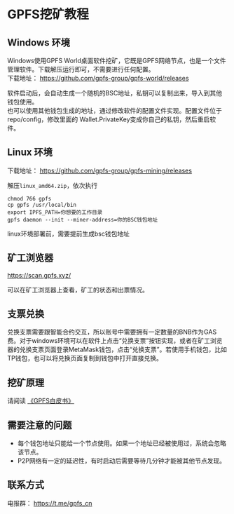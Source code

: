 # GPFS挖矿教程


## Windows 环境
Windows使用GPFS World桌面软件挖矿，它既是GPFS网络节点，也是一个文件管理软件。下载解压运行即可，不需要进行任何配置。  
下载地址： https://github.com/gpfs-group/gpfs-world/releases

软件启动后，会自动生成一个随机的BSC地址，私钥可以复制出来，导入到其他钱包使用。  
也可以使用其他钱包生成的地址，通过修改软件的配置文件实现。配置文件位于repo/config，修改里面的 Wallet.PrivateKey变成你自己的私钥，然后重启软件。


## Linux 环境
下载地址： https://github.com/gpfs-group/gpfs-mining/releases

解压`linux_amd64.zip`，依次执行
```
chmod 766 gpfs
cp gpfs /usr/local/bin
export IPFS_PATH=你想要的工作目录
gpfs daemon --init --miner-address=你的BSC钱包地址
```
linux环境部署前，需要提前生成bsc钱包地址

## 矿工浏览器
https://scan.gpfs.xyz/

可以在矿工浏览器上查看，矿工的状态和出票情况。

## 支票兑换
兑换支票需要跟智能合约交互，所以账号中需要拥有一定数量的BNB作为GAS费。对于windows环境可以在软件上点击“兑换支票”按钮实现，或者在矿工浏览器的兑换支票页面登录MetaMask钱包，点击“兑换支票”。若使用手机钱包，比如TP钱包，也可以将兑换页面复制到钱包中打开直接兑换。


## 挖矿原理

请阅读 [《GPFS白皮书》](https://github.com/gpfs-group/gpfs-litepaper/blob/main/README_CN.md)


## 需要注意的问题
- 每个钱包地址只能给一个节点使用。如果一个地址已经被使用过，系统会忽略该节点。
- P2P网络有一定的延迟性，有时启动后需要等待几分钟才能被其他节点发现。 

## 联系方式

电报群：  https://t.me/gpfs_cn
